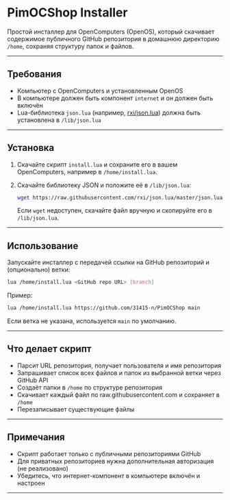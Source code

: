 # PimOCShop Installer

Простой инсталлер для OpenComputers (OpenOS), который скачивает содержимое публичного GitHub репозитория в домашнюю директорию `/home`, сохраняя структуру папок и файлов.

---

## Требования

- Компьютер с OpenComputers и установленным OpenOS
- В компьютере должен быть компонент `internet` и он должен быть включён
- Lua-библиотека `json.lua` (например, [rxi/json.lua](https://github.com/rxi/json.lua)) должна быть установлена в `/lib/json.lua`

---

## Установка

1. Скачайте скрипт `install.lua` и сохраните его в вашем OpenComputers, например в `/home/install.lua`.

2. Скачайте библиотеку JSON и положите её в `/lib/json.lua`:

   ```sh
   wget https://raw.githubusercontent.com/rxi/json.lua/master/json.lua -O /lib/json.lua
   ```

   Если `wget` недоступен, скачайте файл вручную и скопируйте его в `/lib/json.lua`.

---

## Использование

Запускайте инсталлер с передачей ссылки на GitHub репозиторий и (опционально) ветки:

```sh
lua /home/install.lua <GitHub repo URL> [branch]
```

Пример:

```sh
lua /home/install.lua https://github.com/31415-n/PimOCShop main
```

Если ветка не указана, используется `main` по умолчанию.

---

## Что делает скрипт

- Парсит URL репозитория, получает пользователя и имя репозитория
- Запрашивает список всех файлов и папок из выбранной ветки через GitHub API
- Создаёт папки в `/home` по структуре репозитория
- Скачивает каждый файл по raw.githubusercontent.com и сохраняет в `/home`
- Перезаписывает существующие файлы

---

## Примечания

- Скрипт работает только с публичными репозиториями GitHub
- Для приватных репозиториев нужна дополнительная авторизация (не реализовано)
- Убедитесь, что интернет-компонент в компьютере включён и настроен

---